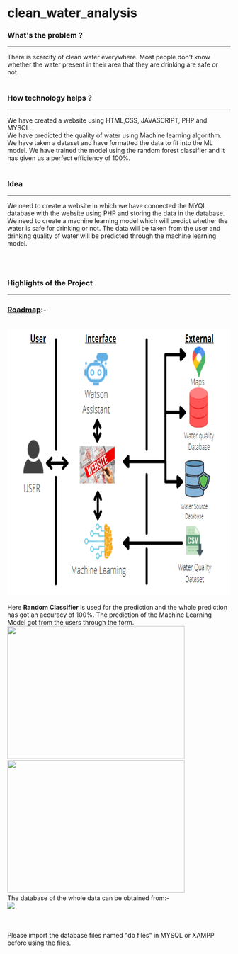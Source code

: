 # clean_water_analysis

<h3>What's the problem ?</h3><hr>
There is scarcity of clean water everywhere. Most people don't know whether the water present in their area that they are drinking are safe or not.
<br><br>
<h3>How technology helps ?</h3><hr>
We have created a website using HTML,CSS, JAVASCRIPT, PHP and MYSQL. <br> 
We have predicted the quality of water using Machine learning algorithm. We have taken a dataset and have formatted the data to fit into the ML model. We have trained the model using the random forest classifier and it has given us a perfect efficiency of 100%.<br><br>
<h3>Idea</h3><hr>
We need to create a website in which we have connected the MYQL database with the website using PHP and storing the data in the database. We need to create a machine learning model which will predict whether the water is safe for drinking or not. The data will be taken from the user and drinking quality of water will be predicted through the machine learning model.

<br><br>
<h3>Highlights of the Project</h3><hr>
<h3><u> Roadmap</u>:-</h3><br>
<img src="/clean_water/images/roadmap.PNG" height=600 width=800>
<br><br>
Here <b>Random Classifier</b> is used for the prediction and the whole prediction has got an accuracy of 100%. The prediction of the Machine Learning Model got from the users through the form.<br>
<img src="/clean_water_analysis/images/form.PNG" height=300 width=400>
<img src="/clean_water_analysis/images/ML Pred1.PNG" height=300 width=400><br>
The database of the whole data can be obtained from:- 
<br>
<img src="/clean_water-analysis/images/database.PNG">

<br><br>
Please import the database files named "db files" in MYSQL or XAMPP before using the files.  


